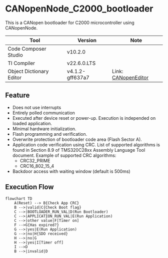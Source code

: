 # CANopenNode_C2000_bootloader
This is a CANopen bootloader for C2000 microcontroller using CANopenNode.

| Tool                     | Version         | Note                    |
|--------------------------|-----------------|-------------------------|
| Code Composer Studio     | v10.2.0         |                         |
| TI Compiler              | v22.6.0.LTS     |                         |
| Object Dictionary Editor | v4.1.2-gff637a7 | Link: [CANopenEditor](https://github.com/CANopenNode/CANopenEditor) |

## Feature
- Does not use interrupts
- Entirely polled communication
- Executed after device reset or power-up.  Execution is independed on loaded application.
- Minimal hardware initialization.
- Flash programming and verification.
- Overwrite protection of bootloader code area (Flash Sector A).
- Application code verification using CRC.  List of supported algorithms is found in Section 8.9 of TMS320C28xx Assembly Language Tool document. Example of supported CRC algorithms:
    - CRC32_PRIME
    - CRC16_802_15_4
- Backdoor access with waiting window (default is 500ms)

## Execution Flow
```mermaid
flowchart TD
    A(Reset) --> B{Check App CRC}
    B -->|valid|C{Check Boot flag}
    C -->|BOOTLOADER_RUN_VAL|D(Run Bootloader)
    C -->|APPLICATION_RUN_VAL|E(Run Application)
    C -->|other value|F[Timer on]
    F -->G{Has expired?}
    G -->|yes|E(Run Application)
    G -->|no|H{SDO received}
    H -->|no|G
    H -->|yes|I[Timer off]
    I -->D
    B -->|invalid|D
```